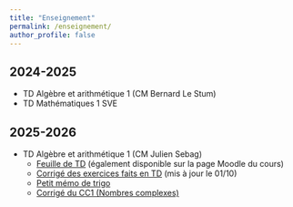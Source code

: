 ```yaml
---
title: "Enseignement"
permalink: /enseignement/
author_profile: false
---
```


2024-2025
---------

* TD Algèbre et arithmétique 1 (CM Bernard Le Stum)
* TD Mathématiques 1 SVE

2025-2026
---------

* TD Algèbre et arithmétique 1 (CM Julien Sebag)
    * [Feuille de TD](/files/enseignement/ar1-2025.pdf) (également disponible sur la page Moodle du cours)
    * [Corrigé des exercices faits en TD](/files/enseignement/ar1-2025-solution.pdf) (mis à jour le 01/10)
    * [Petit mémo de trigo](/files/enseignement/memo.pdf)
    * [Corrigé du CC1 (Nombres complexes)](/files/enseignement/ar1-cc1.pdf)
<!--* TD Mathématiques 1 SVE ([Page Moodle de l'UE](https://foad.univ-rennes.fr/enrol/index.php?id=14623))-->
